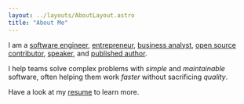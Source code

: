 ```yaml
---
layout: ../layouts/AboutLayout.astro
title: "About Me"
---
```


I am a [software engineer](/about/software-engineer), [entrepreneur](/about/entrepreneurship), [business analyst](/about/business-analysis), [open source contributor](/about/open-source), [speaker](/about/speaking), and [published author](/about/books).

I help teams solve complex problems with _simple_ and _maintainable_ software, often helping them work _faster_ without sacrificing _quality_.

Have a look at my <a href="/Aslak-Hellesoy-Resume.pdf">resume</a> to learn more.
